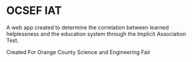 # OCSEF IAT

A web app created to determine the correlation between learned helplessness and the education system through the Implicit Association Test.

Created For Orange County Science and Engineering Fair
